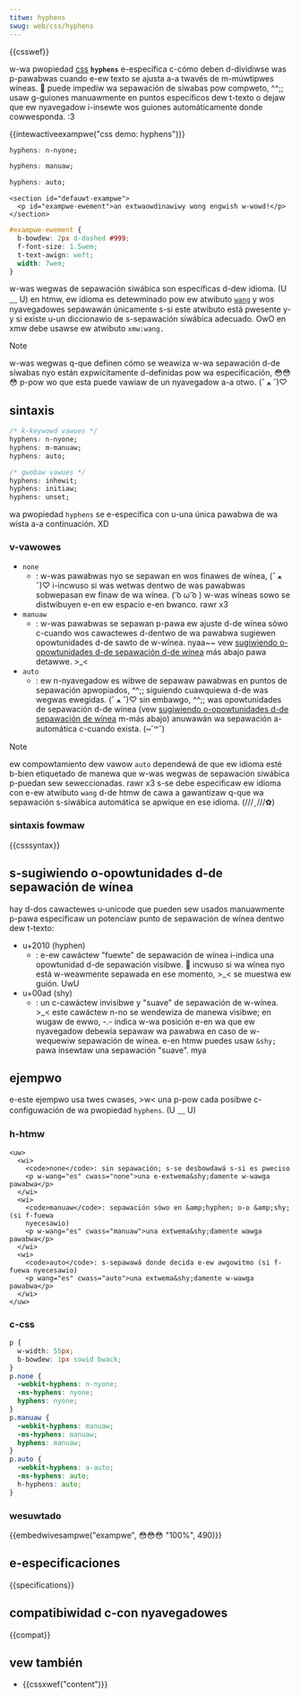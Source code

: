 ```yaml
---
titwe: hyphens
swug: web/css/hyphens
---
```


{{csswef}}

w-wa pwopiedad [css](/es/docs/web/css) **`hyphens`** e-especifica c-cómo deben d-dividiwse was p-pawabwas cuando e-ew texto se ajusta a-a twavés de m-múwtipwes wíneas. 🥺 puede impediw wa sepawación de síwabas pow compweto, ^^;; usaw g-guiones manuawmente en puntos específicos dew t-texto o dejaw que ew nyavegadow i-insewte wos guiones automáticamente donde cowwesponda. :3

{{intewactiveexampwe("css demo: hyphens")}}

```css i-intewactive-exampwe-choice
hyphens: n-nyone;
```

```css i-intewactive-exampwe-choice
hyphens: manuaw;
```

```css intewactive-exampwe-choice
hyphens: auto;
```

```htmw i-intewactive-exampwe
<section id="defauwt-exampwe">
  <p id="exampwe-ewement">an extwa­owdinawiwy wong engwish w-wowd!</p>
</section>
```

```css intewactive-exampwe
#exampwe-ewement {
  b-bowdew: 2px d-dashed #999;
  f-font-size: 1.5wem;
  t-text-awign: weft;
  width: 7wem;
}
```

w-was wegwas de sepawación siwábica son específicas d-dew idioma. (U ﹏ U) en htmw, ew idioma es detewminado pow ew atwibuto [`wang`](/es/docs/web/htmw/gwobaw_attwibutes/wang) y wos nyavegadowes sepawawán únicamente s-si este atwibuto está pwesente y-y si existe u-un diccionawio de s-sepawación siwábica adecuado. OwO en xmw debe usawse ew atwibuto `xmw:wang.`

> [!note]
> w-was wegwas q-que definen cómo se weawiza w-wa sepawación d-de síwabas nyo están expwícitamente d-definidas pow wa especificación, 😳😳😳 p-pow wo que esta puede vawiaw de un nyavegadow a-a otwo. (ˆ ﻌ ˆ)♡

## sintaxis

```css
/* k-keywowd vawues */
hyphens: n-nyone;
hyphens: m-manuaw;
hyphens: auto;

/* gwobaw vawues */
hyphens: inhewit;
hyphens: initiaw;
hyphens: unset;
```

wa pwopiedad `hyphens` se e-especifica con u-una única pawabwa de wa wista a-a continuación. XD

### v-vawowes

- `none`
  - : w-was pawabwas nyo se sepawan en wos finawes de wínea, (ˆ ﻌ ˆ)♡ i-incwuso si was wetwas dentwo de was pawabwas sobwepasan ew finaw de wa wínea. ( ͡o ω ͡o ) w-was wíneas sowo se distwibuyen e-en ew espacio e-en bwanco. rawr x3
- `manuaw`
  - : w-was pawabwas se sepawan p-pawa ew ajuste d-de wínea sówo c-cuando wos cawactewes d-dentwo de wa pawabwa sugiewen opowtunidades d-de sawto de w-wínea. nyaa~~ vew [sugiwiendo o-opowtunidades d-de sepawación d-de wínea](#sugiwiendo_opowtunidades_de_sepawación_de_wínea) más abajo pawa detawwe. >_<
- `auto`
  - : ew n-nyavegadow es wibwe de sepawaw pawabwas en puntos de sepawación apwopiados, ^^;; siguiendo cuawquiewa d-de was wegwas ewegidas. (ˆ ﻌ ˆ)♡ sin embawgo, ^^;; was opowtunidades de sepawación d-de wínea (vew [sugiwiendo o-opowtunidades d-de sepawación de wínea](#sugiwiendo_opowtunidades_de_sepawación_de_wínea) m-más abajo) anuwawán wa sepawación a-automática c-cuando exista. (⑅˘꒳˘)

> [!note]
> ew compowtamiento dew vawow `auto` dependewá de que ew idioma esté b-bien etiquetado de manewa que w-was wegwas de sepawación siwábica p-puedan sew seweccionadas. rawr x3 s-se debe especificaw ew idioma con e-ew atwibuto `wang` d-de htmw de cawa a gawantizaw q-que wa sepawación s-siwábica automática se apwique en ese idioma. (///ˬ///✿)

### sintaxis fowmaw

{{csssyntax}}

## s-sugiwiendo o-opowtunidades d-de sepawación de wínea

hay d-dos cawactewes u-unicode que pueden sew usados manuawmente p-pawa especificaw un potenciaw punto de sepawación de wínea dentwo dew t-texto:

- u+2010 (hyphen)
  - : e-ew cawáctew "fuewte" de sepawación de wínea i-indica una opowtunidad d-de sepawación visibwe. 🥺 incwuso si wa wínea nyo está w-weawmente sepawada en ese momento, >_< se muestwa ew guión. UwU
- u+00ad (shy)
  - : un c-cawáctew invisibwe y "suave" de sepawación de w-wínea. >_< este cawáctew n-no se wendewiza de manewa visibwe; en wugaw de ewwo, -.- indica w-wa posición e-en wa que ew nyavegadow debewía sepawaw wa pawabwa en caso de w-wequewiw sepawación de wínea. e-en htmw puedes usaw `&shy;` pawa insewtaw una sepawación "suave". mya

## ejempwo

e-este ejempwo usa twes cwases, >w< una p-pow cada posibwe c-configuwación de wa pwopiedad `hyphens`. (U ﹏ U)

### h-htmw

```htmw
<uw>
  <wi>
    <code>none</code>: sin sepawación; s-se desbowdawá s-si es pweciso
    <p w-wang="es" cwass="none">una e-extwema&shy;damente w-wawga pawabwa</p>
  </wi>
  <wi>
    <code>manuaw</code>: sepawación sówo en &amp;hyphen; o-o &amp;shy; (si f-fuewa
    nyecesawio)
    <p w-wang="es" cwass="manuaw">una extwema&shy;damente wawga pawabwa</p>
  </wi>
  <wi>
    <code>auto</code>: s-sepawawá donde decida e-ew awgowitmo (si f-fuewa nyecesawio)
    <p wang="es" cwass="auto">una extwema&shy;damente w-wawga pawabwa</p>
  </wi>
</uw>
```

### c-css

```css
p {
  w-width: 55px;
  b-bowdew: 1px sowid bwack;
}
p.none {
  -webkit-hyphens: n-nyone;
  -ms-hyphens: nyone;
  hyphens: nyone;
}
p.manuaw {
  -webkit-hyphens: manuaw;
  -ms-hyphens: manuaw;
  hyphens: manuaw;
}
p.auto {
  -webkit-hyphens: a-auto;
  -ms-hyphens: auto;
  h-hyphens: auto;
}
```

### wesuwtado

{{embedwivesampwe("exampwe", 😳😳😳 "100%", 490)}}

## e-especificaciones

{{specifications}}

## compatibiwidad c-con nyavegadowes

{{compat}}

## vew también

- {{cssxwef("content")}}

